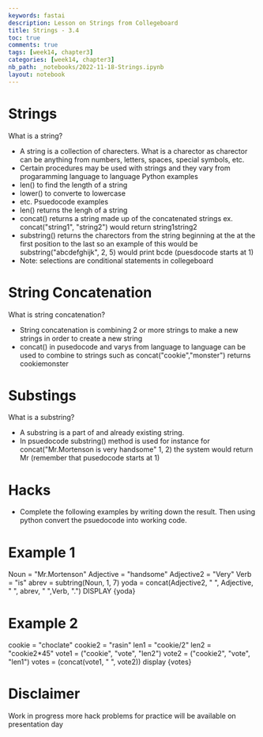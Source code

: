 ```yaml
---
keywords: fastai
description: Lesson on Strings from Collegeboard  
title: Strings - 3.4
toc: true
comments: true
tags: [week14, chapter3]
categories: [week14, chapter3]
nb_path: _notebooks/2022-11-18-Strings.ipynb
layout: notebook
---
```


<!--
#################################################
### THIS FILE WAS AUTOGENERATED! DO NOT EDIT! ###
#################################################
# file to edit: _notebooks/2022-11-18-Strings.ipynb
-->

<div class="container" id="notebook-container">
        
<div class="cell border-box-sizing text_cell rendered"><div class="inner_cell">
<div class="text_cell_render border-box-sizing rendered_html">
<h1 id="Strings">Strings<a class="anchor-link" href="#Strings"> </a></h1><p>What is a string?</p>
<ul>
<li>A string is a collection of charecters. What is a charector as charector can be anything from numbers, letters, spaces, special symbols, etc. </li>
<li>Certain procedures may be used with strings and they vary from progaramming language to language
Python examples </li>
<li>len() to find the length of a string</li>
<li>lower() to converte to lowercase</li>
<li>etc. 
Psuedocode examples </li>
<li>len() returns the lengh of a string </li>
<li>concat() returns a string made up of the concatenated strings ex. concat("string1", "string2") would return string1string2</li>
<li>substring() returns the charectors from the string beginning at the at the first position to the last so an example of this would be substring("abcdefghijk", 2, 5) would print bcde (puesdocode starts at 1)</li>
<li>Note: selections are conditional statements in collegeboard</li>
</ul>

</div>
</div>
</div>
<div class="cell border-box-sizing text_cell rendered"><div class="inner_cell">
<div class="text_cell_render border-box-sizing rendered_html">
<h1 id="String-Concatenation">String Concatenation<a class="anchor-link" href="#String-Concatenation"> </a></h1><p>What is string concatenation?</p>
<ul>
<li>String concatenation is combining 2 or more strings to make a new strings in order to create a new string </li>
<li>concat() in pusedocode and varys from language to language can be used to combine to strings such as concat("cookie","monster") returns cookiemonster </li>
</ul>

</div>
</div>
</div>
<div class="cell border-box-sizing text_cell rendered"><div class="inner_cell">
<div class="text_cell_render border-box-sizing rendered_html">
<h1 id="Substings">Substings<a class="anchor-link" href="#Substings"> </a></h1><p>What is a substring?</p>
<ul>
<li>A substring is a part of and already existing string.</li>
<li>In psuedocode substring() method is used for instance for concat("Mr.Mortenson is very handsome" 1, 2) the system would return Mr (remember that pusedocode starts at 1)</li>
</ul>

</div>
</div>
</div>
<div class="cell border-box-sizing text_cell rendered"><div class="inner_cell">
<div class="text_cell_render border-box-sizing rendered_html">
<h1 id="Hacks">Hacks<a class="anchor-link" href="#Hacks"> </a></h1><ul>
<li>Complete the following examples by writing down the result. Then using python convert the psuedocode into working code.</li>
</ul>

</div>
</div>
</div>
<div class="cell border-box-sizing text_cell rendered"><div class="inner_cell">
<div class="text_cell_render border-box-sizing rendered_html">
<h1 id="Example-1">Example 1<a class="anchor-link" href="#Example-1"> </a></h1><p>Noun = "Mr.Mortenson"
Adjective = "handsome"
Adjective2 = "Very"
Verb = "is"
abrev = subtring(Noun, 1, 7)
yoda = concat(Adjective2, " ", Adjective, " ", abrev, " ",Verb, ".")
DISPLAY {yoda}</p>

</div>
</div>
</div>
<div class="cell border-box-sizing text_cell rendered"><div class="inner_cell">
<div class="text_cell_render border-box-sizing rendered_html">
<h1 id="Example-2">Example 2<a class="anchor-link" href="#Example-2"> </a></h1><p>cookie = "choclate"
cookie2 = "rasin"
len1 = "cookie/2"
len2 = "cookie2*45"
vote1 = ("cookie", "vote", "len2")
vote2  = ("cookie2", "vote", "len1")
votes = (concat(vote1, " ", vote2))
display {votes}</p>

</div>
</div>
</div>
<div class="cell border-box-sizing text_cell rendered"><div class="inner_cell">
<div class="text_cell_render border-box-sizing rendered_html">
<h1 id="Disclaimer">Disclaimer<a class="anchor-link" href="#Disclaimer"> </a></h1><p>Work in progress more hack problems for practice will be available on presentation day</p>

</div>
</div>
</div>
</div>
 

